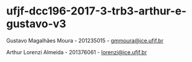 # ufjf-dcc196-2017-3-trb3-arthur-e-gustavo-v3
Gustavo Magalhães Moura - 201235015 - gmmoura@ice.ufjf.br

Arthur Lorenzi Almeida - 201376061 - lorenzi@ice.ufjf.br

